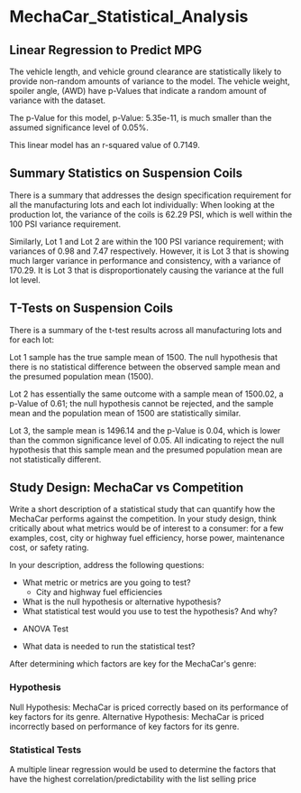 # MechaCar_Statistical_Analysis

## Linear Regression to Predict MPG

The vehicle length, and vehicle ground clearance are statistically likely to provide non-random amounts of variance to the model. The vehicle weight, spoiler angle,  (AWD) have p-Values that indicate a random amount of variance with the dataset.

The p-Value for this model, p-Value: 5.35e-11, is much smaller than the assumed significance level of 0.05%. 

This linear model has an r-squared value of 0.7149.



## Summary Statistics on Suspension Coils

There is a summary that addresses the design specification requirement for all the manufacturing lots and each lot individually:
When looking at the production lot, the variance of the coils is 62.29 PSI, which is well within the 100 PSI variance requirement.

Similarly, Lot 1 and Lot 2 are within the 100 PSI variance requirement; with variances of 0.98 and 7.47 respectively. However, it is Lot 3 that is showing much larger variance in performance and consistency, with a variance of 170.29. It is Lot 3 that is disproportionately causing the variance at the full lot level.

## T-Tests on Suspension Coils
There is a summary of the t-test results across all manufacturing lots and for each lot:

Lot 1 sample has the true sample mean of 1500.  The null hypothesis that there is no statistical difference between the observed sample mean and the presumed population mean (1500).

Lot 2 has essentially the same outcome with a sample mean of 1500.02, a p-Value of 0.61; the null hypothesis cannot be rejected, and the sample mean and the population mean of 1500 are statistically similar.

Lot 3, the sample mean is 1496.14 and the p-Value is 0.04, which is lower than the common significance level of 0.05. All indicating to reject the null hypothesis that this sample mean and the presumed population mean are not statistically different.



## Study Design: MechaCar vs Competition

Write a short description of a statistical study that can quantify how the MechaCar performs against the competition. In your study design, think critically about what metrics would be of interest to a consumer: for a few examples, cost, city or highway fuel efficiency, horse power, maintenance cost, or safety rating.

In your description, address the following questions:
* What metric or metrics are you going to test?
  - City and highway fuel efficiencies 
* What is the null hypothesis or alternative hypothesis?
* What statistical test would you use to test the hypothesis? And why?
 - ANOVA Test 
* What data is needed to run the statistical test?

After determining which factors are key for the MechaCar's genre:

### Hypothesis
Null Hypothesis: MechaCar is priced correctly based on its performance of key factors for its genre.
Alternative Hypothesis: MechaCar is priced incorrectly based on performance of key factors for its genre.

### Statistical Tests
A multiple linear regression would be used to determine the factors that have the highest correlation/predictability with the list selling price 


